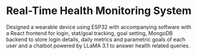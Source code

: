# Real-Time Health Monitoring System
Designed a wearable device using ESP32 with accompanying software with a React frontend for login, stat/goal tracking, goal setting, MongoDB backend to store login details, daily metrics and parametric goals of each user and a chatbot powered by LLaMA 3.1 to answer health related queries.
